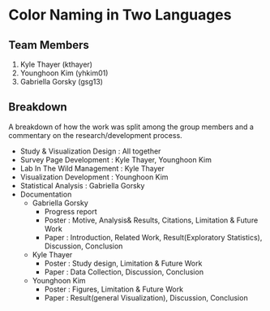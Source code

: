 Color Naming in Two Languages
===============

## Team Members

1. Kyle Thayer (kthayer)
2. Younghoon Kim (yhkim01)
3. Gabriella Gorsky (gsg13)

## Breakdown

A breakdown of how the work was split among the group members and a commentary on the research/development process. 


- Study & Visualization Design : All together
- Survey Page Development : Kyle Thayer, Younghoon Kim
- Lab In The Wild Management : Kyle Thayer
- Visualization Development : Younghoon Kim
- Statistical Analysis : Gabriella Gorsky
- Documentation
  - Gabriella Gorsky
    - Progress report 
    - Poster : Motive, Analysis& Results, Citations, Limitation & Future Work
    - Paper : Introduction, Related Work, Result(Exploratory Statistics), Discussion, Conclusion
  - Kyle Thayer
    - Poster : Study design, Limitation & Future Work
    - Paper : Data Collection, Discussion, Conclusion
  - Younghoon Kim 
    - Poster : Figures, Limitation & Future Work
    - Paper : Result(general Visualization), Discussion, Conclusion

